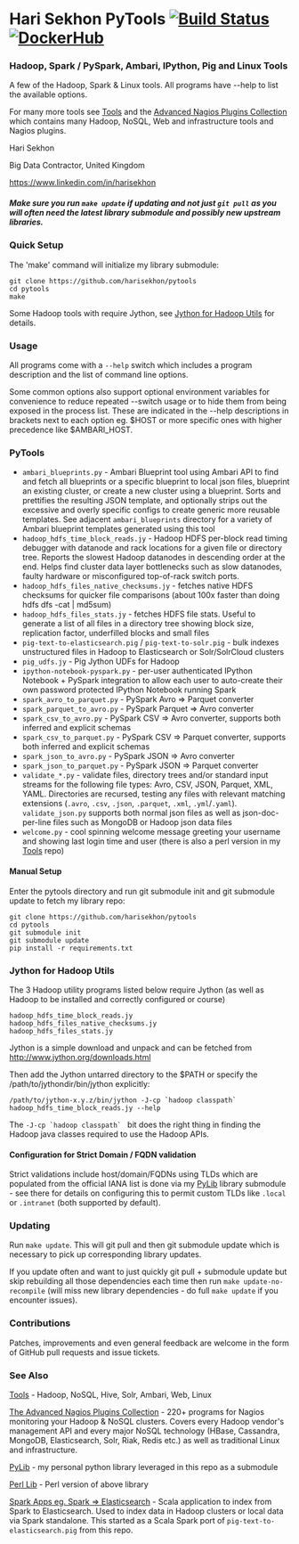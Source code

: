 Hari Sekhon PyTools [![Build Status](https://travis-ci.org/HariSekhon/pytools.svg?branch=master)](https://travis-ci.org/HariSekhon/pytools)  [![DockerHub](https://img.shields.io/badge/docker-available-blue.svg)](https://hub.docker.com/r/harisekhon/pytools/)
===================


### Hadoop, Spark / PySpark, Ambari, IPython, Pig and Linux Tools ###

A few of the Hadoop, Spark & Linux tools. All programs have --help to list the available options.

For many more tools see [Tools](//github.com/harisekhon/tools) and the [Advanced Nagios Plugins Collection](//github.com/harisekhon/nagios-plugins) which contains many Hadoop, NoSQL, Web and infrastructure tools and Nagios plugins.

Hari Sekhon

Big Data Contractor, United Kingdom

https://www.linkedin.com/in/harisekhon

##### Make sure you run ```make update``` if updating and not just ```git pull``` as you will often need the latest library submodule and possibly new upstream libraries. #####

### Quick Setup ###

The 'make' command will initialize my library submodule:

```
git clone https://github.com/harisekhon/pytools
cd pytools
make
```
Some Hadoop tools with require Jython, see [Jython for Hadoop Utils](https://github.com/harisekhon/pytools#jython-for-hadoop-utils) for details.

### Usage ###

All programs come with a ```--help``` switch which includes a program description and the list of command line options.

Some common options also support optional environment variables for convenience to reduce repeated --switch usage or to hide them from being exposed in the process list. These are indicated in the --help descriptions in brackets next to each option eg. $HOST or more specific ones with higher precedence like $AMBARI_HOST.

### PyTools ###

- ```ambari_blueprints.py``` - Ambari Blueprint tool using Ambari API to find and fetch all blueprints or a specific blueprint to local json files, blueprint an existing cluster, or create a new cluster using a blueprint. Sorts and prettifies the resulting JSON template, and optionally strips out the excessive and overly specific configs to create generic more reusable templates. See adjacent ```ambari_blueprints``` directory for a variety of Ambari blueprint templates generated using this tool
- ```hadoop_hdfs_time_block_reads.jy``` - Hadoop HDFS per-block read timing debugger with datanode and rack locations for a given file or directory tree. Reports the slowest Hadoop datanodes in descending order at the end. Helps find cluster data layer bottlenecks such as slow datanodes, faulty hardware or misconfigured top-of-rack switch ports.
- ```hadoop_hdfs_files_native_checksums.jy``` - fetches native HDFS checksums for quicker file comparisons (about 100x faster than doing hdfs dfs -cat | md5sum)
- ```hadoop_hdfs_files_stats.jy``` - fetches HDFS file stats. Useful to generate a list of all files in a directory tree showing block size, replication factor, underfilled blocks and small files
- ```pig-text-to-elasticsearch.pig``` / ```pig-text-to-solr.pig``` - bulk indexes unstructured files in Hadoop to Elasticsearch or Solr/SolrCloud clusters
- ```pig_udfs.jy``` - Pig Jython UDFs for Hadoop
- ```ipython-notebook-pyspark.py``` - per-user authenticated IPython Notebook + PySpark integration to allow each user to auto-create their own password protected IPython Notebook running Spark
- ```spark_avro_to_parquet.py``` - PySpark Avro => Parquet converter
- ```spark_parquet_to_avro.py``` - PySpark Parquet => Avro converter
- ```spark_csv_to_avro.py``` - PySpark CSV => Avro converter, supports both inferred and explicit schemas
- ```spark_csv_to_parquet.py``` - PySpark CSV => Parquet converter, supports both inferred and explicit schemas
- ```spark_json_to_avro.py``` - PySpark JSON => Avro converter
- ```spark_json_to_parquet.py``` - PySpark JSON => Parquet converter
- ```validate_*.py``` - validate files, directory trees and/or standard input streams for the following file types: Avro, CSV, JSON, Parquet, XML, YAML. Directories are recursed, testing any files with relevant matching extensions (```.avro```, ```.csv```, ```.json```, ```.parquet```, ```.xml```, ```.yml```/```.yaml```). ```validate_json.py``` supports both normal json files as well as json-doc-per-line files such as MongoDB or Hadoop json data files
- ```welcome.py``` - cool spinning welcome message greeting your username and showing last login time and user (there is also a perl version in my [Tools](https://github.com/harisekhon/tools) repo)

#### Manual Setup ####

Enter the pytools directory and run git submodule init and git submodule update to fetch my library repo:

```
git clone https://github.com/harisekhon/pytools
cd pytools
git submodule init
git submodule update
pip install -r requirements.txt
```

### Jython for Hadoop Utils ###

The 3 Hadoop utility programs listed below require Jython (as well as Hadoop to be installed and correctly configured or course)

```
hadoop_hdfs_time_block_reads.jy
hadoop_hdfs_files_native_checksums.jy
hadoop_hdfs_files_stats.jy
```

Jython is a simple download and unpack and can be fetched from http://www.jython.org/downloads.html

Then add the Jython untarred directory to the $PATH or specify the /path/to/jythondir/bin/jython explicitly:

```
/path/to/jython-x.y.z/bin/jython -J-cp `hadoop classpath` hadoop_hdfs_time_block_reads.jy --help
```

The ```-J-cp `hadoop classpath` ``` bit does the right thing in finding the Hadoop java classes required to use the Hadoop APIs.

#### Configuration for Strict Domain / FQDN validation ####

Strict validations include host/domain/FQDNs using TLDs which are populated from the official IANA list is done via my [PyLib](https://github.com/harisekhon/pylib) library submodule - see there for details on configuring this to permit custom TLDs like ```.local``` or ```.intranet``` (both supported by default).

### Updating ###

Run ```make update```. This will git pull and then git submodule update which is necessary to pick up corresponding library updates.

If you update often and want to just quickly git pull + submodule update but skip rebuilding all those dependencies each time then run ```make update-no-recompile``` (will miss new library dependencies - do full ```make update``` if you encounter issues).

### Contributions ###

Patches, improvements and even general feedback are welcome in the form of GitHub pull requests and issue tickets.

### See Also ###

[Tools](https://github.com/harisekhon/tools) - Hadoop, NoSQL, Hive, Solr, Ambari, Web, Linux

[The Advanced Nagios Plugins Collection](https://github.com/harisekhon/nagios-plugins) - 220+ programs for Nagios monitoring your Hadoop & NoSQL clusters. Covers every Hadoop vendor's management API and every major NoSQL technology (HBase, Cassandra, MongoDB, Elasticsearch, Solr, Riak, Redis etc.) as well as traditional Linux and infrastructure.

[PyLib](https://github.com/harisekhon/pylib) - my personal python library leveraged in this repo as a submodule

[Perl Lib](https://github.com/harisekhon/lib) - Perl version of above library

[Spark Apps eg. Spark => Elasticsearch](https://github.com/harisekhon/spark-to-elasticsearch) - Scala application to index from Spark to Elasticsearch. Used to index data in Hadoop clusters or local data via Spark standalone. This started as a Scala Spark port of ```pig-text-to-elasticsearch.pig``` from this repo.
